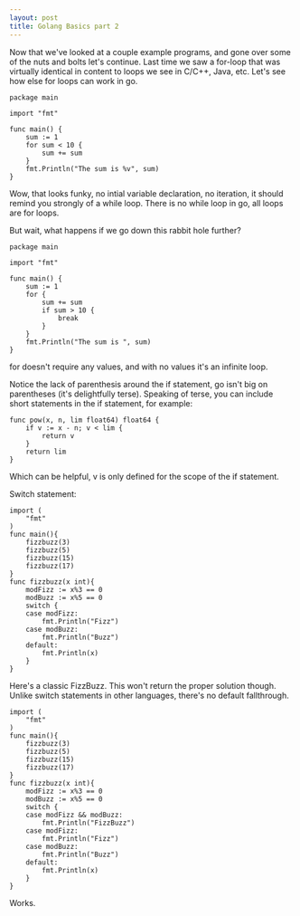```yaml
---
layout: post
title: Golang Basics part 2
---
```


Now that we've looked at a couple example programs, and gone over some of the nuts and bolts let's continue. Last time we saw a for-loop that was virtually identical in content to loops we see in C/C++, Java, etc. Let's see how else for loops can work in go. 

```golang
package main

import "fmt"

func main() {
	sum := 1
	for sum < 10 {
		sum += sum
	}
	fmt.Println("The sum is %v", sum)
}

```

Wow, that looks funky, no intial variable declaration, no iteration, it should remind you strongly of a while loop. There is no while loop in go, all loops are for loops. 

But wait, what happens if we go down this rabbit hole further?

```golang
package main

import "fmt"

func main() {
	sum := 1
	for {
		sum += sum
		if sum > 10 {
			break
		}
	}
	fmt.Println("The sum is ", sum)
}
```

for doesn't require any values, and with no values it's an infinite loop. 

Notice the lack of parenthesis around the if statement, go isn't big on parentheses (it's delightfully terse). Speaking of terse, you can include short statements in the if statement, for example:

```golang
func pow(x, n, lim float64) float64 {
	if v := x - n; v < lim {
		return v
	}
	return lim
}
```

Which can be helpful, v is only defined for the scope of the if statement. 

Switch statement:

```golang
import (
	"fmt"
)
func main(){
	fizzbuzz(3)
	fizzbuzz(5)
	fizzbuzz(15)
	fizzbuzz(17)
}
func fizzbuzz(x int){
	modFizz := x%3 == 0 
	modBuzz := x%5 == 0 
	switch {
	case modFizz:
		fmt.Println("Fizz")
	case modBuzz:
		fmt.Println("Buzz")
	default:
		fmt.Println(x)
	}
}
```

Here's a classic FizzBuzz. This won't return the proper solution though. Unlike switch statements in other languages, there's no default fallthrough. 

```golang
import (
	"fmt"
)
func main(){
	fizzbuzz(3)
	fizzbuzz(5)
	fizzbuzz(15)
	fizzbuzz(17)
}
func fizzbuzz(x int){
	modFizz := x%3 == 0 
	modBuzz := x%5 == 0 
	switch {
	case modFizz && modBuzz:
		fmt.Println("FizzBuzz")
	case modFizz:
		fmt.Println("Fizz")
	case modBuzz:
		fmt.Println("Buzz")
	default:
		fmt.Println(x)
	}
}
```

Works. 
